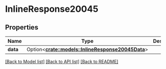 # InlineResponse20045

## Properties

Name | Type | Description | Notes
------------ | ------------- | ------------- | -------------
**data** | Option<[**crate::models::InlineResponse20045Data**](inline_response_200_45_data.md)> |  | [optional]

[[Back to Model list]](../README.md#documentation-for-models) [[Back to API list]](../README.md#documentation-for-api-endpoints) [[Back to README]](../README.md)


